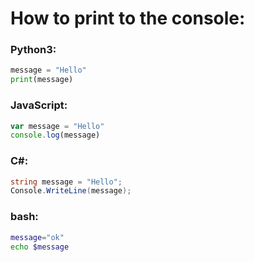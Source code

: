 # How to print to the console:

### Python3:
``` python
message = "Hello"
print(message)
```

### JavaScript:
``` js
var message = "Hello"
console.log(message)
```

### C#:
``` csharp
string message = "Hello";
Console.WriteLine(message);
```

### bash:
``` bash
message="ok"
echo $message
```
